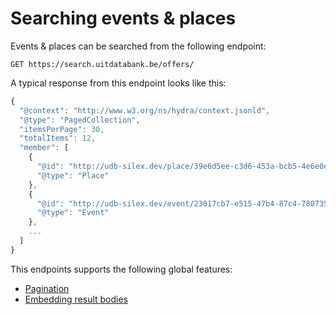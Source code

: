 # Searching events & places

Events & places can be searched from the following endpoint:

```
GET https://search.uitdatabank.be/offers/
```

A typical response from this endpoint looks like this:

```js
{
  "@context": "http://www.w3.org/ns/hydra/context.jsonld",
  "@type": "PagedCollection",
  "itemsPerPage": 30,
  "totalItems": 12,
  "member": [
    {
      "@id": "http://udb-silex.dev/place/39e6d5ee-c3d6-453a-bcb5-4e6e0eaf7054",
      "@type": "Place"
    },
    {
      "@id": "http://udb-silex.dev/event/23017cb7-e515-47b4-87c4-780735acc942",
      "@type": "Event"
    },
    ...
  ]
}
```

This endpoints supports the following global features:

* [Pagination](/pagination.md)
* [Embedding result bodies](/embedding-full-result-bodies.md)




